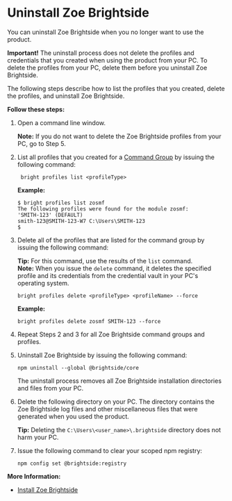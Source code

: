 # Uninstall Zoe Brightside
You can uninstall Zoe Brightside when you no longer want to use the product.

**Important\!** The uninstall process does not delete the  profiles and credentials that you created when using the product from your PC. To delete the profiles from your PC, delete them before you uninstall Zoe Brightside.

The following steps describe how to list the profiles that you created, delete the profiles, and uninstall Zoe Brightside.

**Follow these steps:**

1.  Open a command line window. 
    
    **Note:** If you do not want to delete the Zoe Brightside profiles from your PC, go to Step 5.
    
2.  List all profiles that you created for a [Command Group](commandgroups.md) by issuing the following command:
  
    ```
     bright profiles list <profileType>
    ```
    **Example:**
    
    ``` 
    $ bright profiles list zosmf
    The following profiles were found for the module zosmf:
    'SMITH-123' (DEFAULT)
    smith-123@SMITH-123-W7 C:\Users\SMITH-123
    $
    ```
3.  Delete all of the profiles that are listed for the command group by issuing the following command: 
    
    **Tip:** For this command, use the results of the `list`
    command.    
    **Note:** When you issue the `delete` command, it deletes the
    specified profile and its credentials from the credential vault in your PC's operating system.
    
    ``` 
    bright profiles delete <profileType> <profileName> --force  
    ```
      **Example:**
    
    ``` 
    bright profiles delete zosmf SMITH-123 --force
    ```
  
4.  Repeat Steps 2 and 3 for all Zoe Brightside command groups and
    profiles.

5.  Uninstall Zoe Brightside by issuing the following command:
    
    ``` 
    npm uninstall --global @brightside/core
    ```
    The uninstall process removes all Zoe Brightside installation
    directories and files from your PC.

6.  Delete the following directory on your PC. The directory contains the Zoe Brightside log files and other miscellaneous files that were generated when you used the product.
    

    **Tip:** Deleting the `C:\Users\<user_name>\.brightside`  directory does not harm your PC.
    
7.  Issue the following command to clear your scoped npm registry:
    
    ``` 
    npm config set @brightside:registry
    ```
    
**More Information:**

  - [Install Zoe Brightside](cli-installcli.md)
